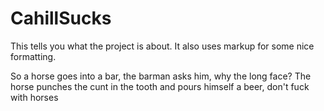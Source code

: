 CahillSucks
===========

This tells you what the project is about. It also uses markup for some nice formatting.

So a horse goes into a bar, the barman asks him, why the long face? The horse punches the cunt in the tooth and pours himself a beer, don't fuck with horses
